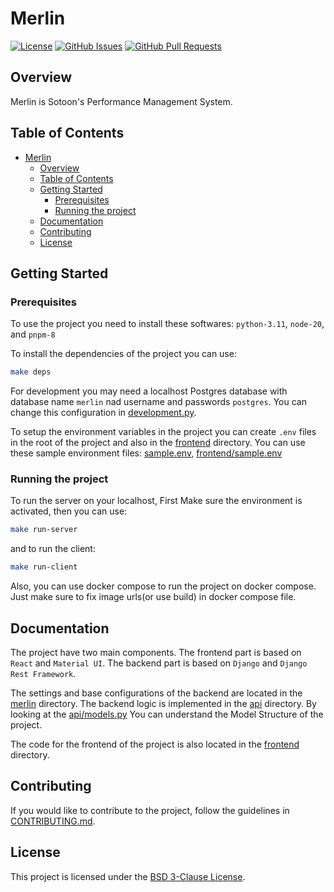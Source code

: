 # Merlin

[![License](https://img.shields.io/badge/license-BSD%203--Clause-blue.svg)](LICENSE)
[![GitHub Issues](https://img.shields.io/github/issues/sotoon/merlin)](https://github.com/sotoon/merlin)
[![GitHub Pull Requests](https://img.shields.io/github/issues-pr/sotoon/merlin)](https://github.com/sotoon/merlin/pulls)

## Overview

Merlin is Sotoon's Performance Management System.

## Table of Contents

- [Merlin](#merlin)
  - [Overview](#overview)
  - [Table of Contents](#table-of-contents)
  - [Getting Started](#getting-started)
    - [Prerequisites](#prerequisites)
    - [Running the project](#running-the-project)
  - [Documentation](#documentation)
  - [Contributing](#contributing)
  - [License](#license)

## Getting Started

### Prerequisites

To use the project you need to install these softwares: `python-3.11`, `node-20`, and `pnpm-8`

To install the dependencies of the project you can use:

```bash
make deps
```

For development you may need a localhost Postgres database with database name `merlin` nad username and passwords `postgres`. You can change this configuration in [development.py](merlin/settings/development.py).

To setup the environment variables in the project you can create `.env` files in the root of the project and also in the [frontend](frontend) directory. You can use these sample environment files: [sample.env](sample.env), [frontend/sample.env](frontend/sample.env)

### Running the project

To run the server on your localhost, First Make sure the environment is activated, then you can use:

```bash
make run-server
```

and to run the client:

```bash
make run-client
```

Also, you can use docker compose to run the project on docker compose. Just make sure to fix image urls(or use build) in docker compose file.

## Documentation

The project have two main components. The frontend part is based on `React` and `Material UI`. The backend part is based on `Django` and `Django Rest Framework`.

The settings and base configurations of the backend are located in the [merlin](merlin) directory. The backend logic is implemented in the [api](api) directory. By looking at the [api/models.py](api/models.py) You can understand the Model Structure of the project.

The code for the frontend of the project is also located in the [frontend](frontend) directory.

## Contributing

If you would like to contribute to the project, follow the guidelines in [CONTRIBUTING.md](CONTRIBUTING.md).

## License

This project is licensed under the [BSD 3-Clause License](LICENSE).
